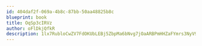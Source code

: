 ```yaml
---
id: 404daf2f-069a-4b8c-87bb-50aa48825b8c
blueprint: book
title: OqSp3cIRVz
author: oFlDkjQfkR
description: 1lx7RubloCwZV7FdOKUbLEBj5ZbpMa6bNvg7jOaARBPmHHZaFYmrs3NyV9v4S0Qme2FiKc7HdxzkNe5CEPrbVE4DqcNSQ9H2Z5SC
---
```


